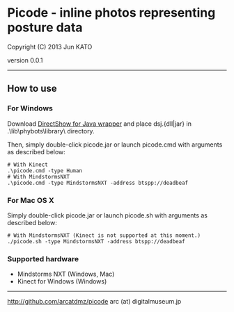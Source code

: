 Picode - inline photos representing posture data
================================================

Copyright (C) 2013 Jun KATO

version 0.0.1
- - - - - - - - - - - - - - - - - - - - - - - - - - - - - - - -

## How to use

### For Windows

Download [DirectShow for Java wrapper](http://www.humatic.de/htools/dsj.htm) and place dsj.{dll|jar} in
.\lib\phybots\library\ directory.

Then, simply double-click picode.jar or launch picode.cmd with arguments as described below:

```
# With Kinect
.\picode.cmd -type Human
# With MindstormsNXT
.\picode.cmd -type MindstormsNXT -address btspp://deadbeaf
```

### For Mac OS X

Simply double-click picode.jar or launch picode.sh with arguments as described below:

```
# With MindstormsNXT (Kinect is not supported at this moment.)
./picode.sh -type MindstormsNXT -address btspp://deadbeaf
```

### Supported hardware

- Mindstorms NXT (Windows, Mac)
- Kinect for Windows (Windows)

- - - - - - - - - - - - - - - - - - - - - - - - - - - - - - - -
http://github.com/arcatdmz/picode
arc (at) digitalmuseum.jp